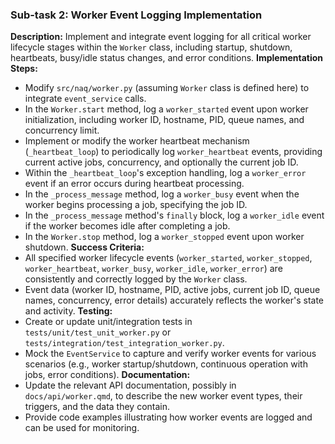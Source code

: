 ### Sub-task 2: Worker Event Logging Implementation
**Description:** Implement and integrate event logging for all critical worker lifecycle stages within the `Worker` class, including startup, shutdown, heartbeats, busy/idle status changes, and error conditions.
**Implementation Steps:**
- Modify `src/naq/worker.py` (assuming `Worker` class is defined here) to integrate `event_service` calls.
- In the `Worker.start` method, log a `worker_started` event upon worker initialization, including worker ID, hostname, PID, queue names, and concurrency limit.
- Implement or modify the worker heartbeat mechanism (`_heartbeat_loop`) to periodically log `worker_heartbeat` events, providing current active jobs, concurrency, and optionally the current job ID.
- Within the `_heartbeat_loop`'s exception handling, log a `worker_error` event if an error occurs during heartbeat processing.
- In the `_process_message` method, log a `worker_busy` event when the worker begins processing a job, specifying the job ID.
- In the `_process_message` method's `finally` block, log a `worker_idle` event if the worker becomes idle after completing a job.
- In the `Worker.stop` method, log a `worker_stopped` event upon worker shutdown.
**Success Criteria:**
- All specified worker lifecycle events (`worker_started`, `worker_stopped`, `worker_heartbeat`, `worker_busy`, `worker_idle`, `worker_error`) are consistently and correctly logged by the `Worker` class.
- Event data (worker ID, hostname, PID, active jobs, current job ID, queue names, concurrency, error details) accurately reflects the worker's state and activity.
**Testing:**
- Create or update unit/integration tests in `tests/unit/test_unit_worker.py` or `tests/integration/test_integration_worker.py`.
- Mock the `EventService` to capture and verify worker events for various scenarios (e.g., worker startup/shutdown, continuous operation with jobs, error conditions).
**Documentation:**
- Update the relevant API documentation, possibly in `docs/api/worker.qmd`, to describe the new worker event types, their triggers, and the data they contain.
- Provide code examples illustrating how worker events are logged and can be used for monitoring.